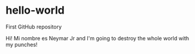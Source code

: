 # hello-world
First GitHub repository

Hi! Mi nombre es Neymar Jr and I'm going to destroy the whole world with my punches!
